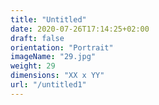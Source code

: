 ```yaml
---
title: "Untitled"
date: 2020-07-26T17:14:25+02:00
draft: false
orientation: "Portrait"
imageName: "29.jpg"
weight: 29
dimensions: "XX x YY"
url: "/untitled1"
---
```



